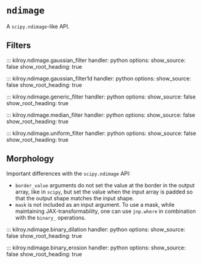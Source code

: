 # `ndimage`

A `scipy.ndimage`-like API.

## Filters

::: kilroy.ndimage.gaussian_filter
    handler: python
    options:
        show_source: false
        show_root_heading: true

::: kilroy.ndimage.gaussian_filter1d
    handler: python
    options:
        show_source: false
        show_root_heading: true

::: kilroy.ndimage.generic_filter
    handler: python
    options:
        show_source: false
        show_root_heading: true

::: kilroy.ndimage.median_filter
    handler: python
    options:
        show_source: false
        show_root_heading: true

::: kilroy.ndimage.uniform_filter
    handler: python
    options:
        show_source: false
        show_root_heading: true

## Morphology

Important differences with the `scipy.ndimage` API:

- `border_value` arguments do not set the value at the border in the output array, like in `scipy`, but set the value when the input array is padded so that the output shape matches the input shape.
- `mask` is not included as an input argument. To use a mask, while maintaining JAX-transformability, one can use `jnp.where` in combination with the `binary_` operations.

::: kilroy.ndimage.binary_dilation
    handler: python
    options:
        show_source: false
        show_root_heading: true


::: kilroy.ndimage.binary_erosion
    handler: python
    options:
        show_source: false
        show_root_heading: true
